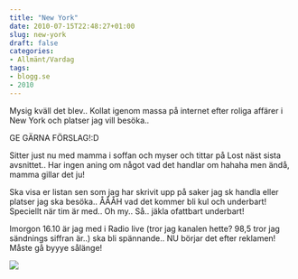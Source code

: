 ```yaml
---
title: "New York"
date: 2010-07-15T22:48:27+01:00
slug: new-york
draft: false
categories:
- Allmänt/Vardag
tags:
- blogg.se
- 2010
---
```

Mysig kväll det blev.. Kollat igenom massa på internet efter roliga affärer i New York och platser jag vill besöka..  
  
GE GÄRNA FÖRSLAG!:D  
  
Sitter just nu med mamma i soffan och myser och tittar på Lost näst sista avsnittet.. Har ingen aning om något vad det handlar om hahaha men ändå, mamma gillar det ju!  
  
Ska visa er listan sen som jag har skrivit upp på saker jag sk handla eller platser jag ska besöka.. ÅÅÅH vad det kommer bli kul och underbart! Speciellt när tim är med.. Oh my.. Så.. jäkla ofattbart underbart!  
  
  
Imorgon 16.10 är jag med i Radio live (tror jag kanalen hette? 98,5 tror jag sändnings siffran är..) ska bli spännande.. NU börjar det efter reklamen! Måste gå byyye sålänge!  
  
  
![](/assets/images/blogg.se/dsc05033_98304456.jpg)